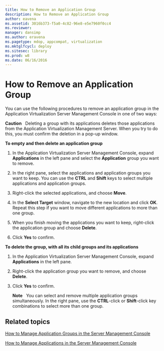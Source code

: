 ```yaml
---
title: How to Remove an Application Group
description: How to Remove an Application Group
author: eavena
ms.assetid: 3016b373-f5a0-4c82-96e8-e5e7960f0cc4
ms.reviewer: 
manager: dansimp
ms.author: eravena
ms.pagetype: mdop, appcompat, virtualization
ms.mktglfcycl: deploy
ms.sitesec: library
ms.prod: w8
ms.date: 06/16/2016
---
```



# How to Remove an Application Group


You can use the following procedures to remove an application group in the Application Virtualization Server Management Console in one of two ways:

**Caution**  
Deleting a group with its applications deletes those applications from the Application Virtualization Management Server. When you try to do this, you must confirm the deletion in a pop-up window.

 

**To empty and then delete an application group**

1.  In the Application Virtualization Server Management Console, expand **Applications** in the left pane and select the **Application** group you want to remove.

2.  In the right pane, select the applications and application groups you want to keep. You can use the **CTRL** and **Shift** keys to select multiple applications and application groups.

3.  Right-click the selected applications, and choose **Move**.

4.  In the **Select Target** window, navigate to the new location and click **OK**. Repeat this step if you want to move different applications to more than one group.

5.  When you finish moving the applications you want to keep, right-click the application group and choose **Delete**.

6.  Click **Yes** to confirm.

**To delete the group, with all its child groups and its applications**

1.  In the Application Virtualization Server Management Console, expand **Applications** in the left pane.

2.  Right-click the application group you want to remove, and choose **Delete**.

3.  Click **Yes** to confirm.

    **Note**  
    You can select and remove multiple application groups simultaneously. In the right pane, use the **CTRL**-click or **Shift**-click key combinations to select more than one group.

     

## Related topics


[How to Manage Application Groups in the Server Management Console](how-to-manage-application-groups-in-the-server-management-console.md)

[How to Manage Applications in the Server Management Console](how-to-manage-applications-in-the-server-management-console.md)

 

 





